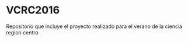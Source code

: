 # VCRC2016
Repositorio que incluye el proyecto realizado para el verano de la ciencia region centro
